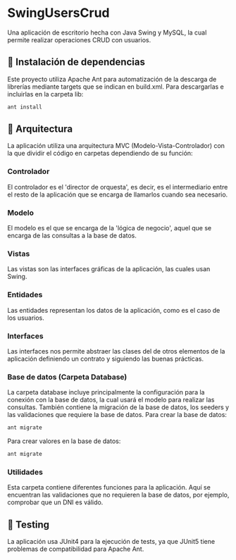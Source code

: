 
# SwingUsersCrud

Una aplicación de escritorio hecha con Java Swing y MySQL, la cual permite realizar operaciones CRUD con usuarios.

## 🚀 Instalación de dependencias

Este proyecto utiliza Apache Ant para automatización de la descarga de librerías mediante targets que se indican en build.xml. Para descargarlas e incluirlas en la carpeta lib:

```bash
ant install
```

## 📂 Arquitectura

La aplicación utiliza una arquitectura MVC (Modelo-Vista-Controlador) con la que dividir el código en carpetas dependiendo de su función:

### Controlador

El controlador es el 'director de orquesta', es decir, es el intermediario entre el resto de la aplicación que se encarga de llamarlos cuando sea necesario.

### Modelo

El modelo es el que se encarga de la 'lógica de negocio', aquel que se encarga de las consultas a la base de datos.

### Vistas

Las vistas son las interfaces gráficas de la aplicación, las cuales usan Swing.

### Entidades

Las entidades representan los datos de la aplicación, como es el caso de los usuarios.

### Interfaces

Las interfaces nos permite abstraer las clases del de otros elementos de la aplicación definiendo un contrato y siguiendo las buenas prácticas.

### Base de datos (Carpeta Database)

La carpeta database incluye principalmente la configuración para la conexión con la base de datos, la cual usará el modelo para realizar las consultas. También contiene la migración de la base de datos, los seeders y las validaciones que requiere la base de datos.
Para crear la base de datos:

```bash
ant migrate
```

Para crear valores en la base de datos:

```bash
ant migrate
```

### Utilidades

Esta carpeta contiene diferentes funciones para la aplicación. Aquí se encuentran las validaciones que no requieren la base de datos, por ejemplo, comprobar que un DNI es válido.

## 💉 Testing

La aplicación usa JUnit4 para la ejecución de tests, ya que JUnit5 tiene problemas de compatibilidad para Apache Ant.